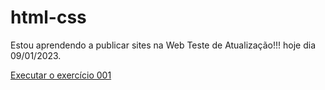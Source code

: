 # html-css
Estou aprendendo a publicar sites na Web 
Teste de Atualização!!! hoje dia 09/01/2023.

<a href="https://luizsoares17.github.io/html-css/exercicios/ex001/index.html">Executar o exercício 001